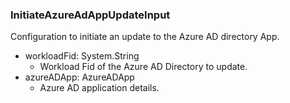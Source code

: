 ### InitiateAzureAdAppUpdateInput
Configuration to initiate an update to the Azure AD directory App.

- workloadFid: System.String
  - Workload Fid of the Azure AD Directory to update.
- azureADApp: AzureADApp
  - Azure AD application details.
